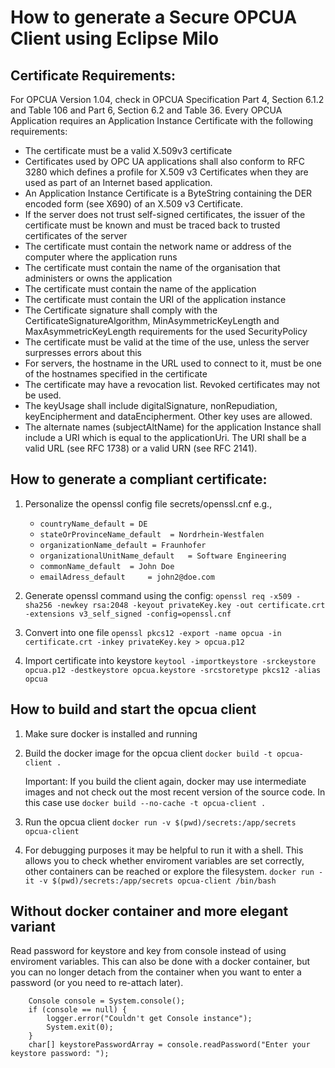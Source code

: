 # How to generate a Secure OPCUA Client using Eclipse Milo

## Certificate Requirements:

For OPCUA Version 1.04, check in OPCUA Specification Part 4, Section 6.1.2 and Table 106 and Part 6, Section 6.2 and Table 36.
Every OPCUA Application requires an Application Instance Certificate with the following requirements:

* The certificate must be a valid X.509v3 certificate
* Certificates used by OPC UA applications shall also conform to RFC 3280 which defines a profile for X.509 v3 Certificates when they are used as part of an Internet based application.
* An Application Instance Certificate is a ByteString containing the DER encoded form (see X690) of an X.509 v3 Certificate. 
* If the server does not trust self-signed certificates, the issuer of the certificate must be known and must be traced back to trusted certificates of the server
* The certificate must contain the network name or address of the computer where the application runs
* The certificate must contain the name of the organisation that administers or owns the application
* The certificate must contain the name of the application
* The certificate must contain the URI of the application instance
* The Certificate signature shall comply with the CertificateSignatureAlgorithm, MinAsymmetricKeyLength and MaxAsymmetricKeyLength requirements for the used SecurityPolicy
* The certificate must be valid at the time of the use, unless the server surpresses errors about this
* For servers, the hostname in the URL used to connect to it, must be one of the hostnames specified in the certificate
* The certificate may have a revocation list. Revoked certificates may not be used.
* The keyUsage shall include digitalSignature, nonRepudiation, keyEncipherment and dataEncipherment. Other key uses are allowed.
* The alternate names (subjectAltName) for the application Instance shall include a URI which is equal to the applicationUri. The URI shall be a valid URL (see RFC 1738) or a valid URN (see RFC 2141).


## How to generate a compliant certificate:



1. Personalize the openssl config file secrets/openssl.cnf 
    e.g.,
    -  `countryName_default	= DE`
    - `stateOrProvinceName_default	= Nordrhein-Westfalen`
    - `organizationName_default = Fraunhofer`
    - `organizationalUnitName_default	= Software Engineering`
    - `commonName_default  = John Doe`
    - `emailAdress_default     = john2@doe.com`

2. Generate openssl command using the config:
    `openssl req -x509 -sha256 -newkey rsa:2048 -keyout privateKey.key -out certificate.crt -extensions v3_self_signed -config=openssl.cnf`
    
3.  Convert into one file
    `openssl pkcs12 -export -name opcua -in certificate.crt -inkey privateKey.key > opcua.p12`

4. Import certificate into keystore
    `keytool -importkeystore -srckeystore opcua.p12 -destkeystore opcua.keystore -srcstoretype pkcs12 -alias opcua`

## How to build and start the opcua client

1. Make sure docker is installed and running

2. Build the docker image for the opcua client
    `docker build -t opcua-client .`
    
   Important: If you build the client again, docker may use intermediate images and not check out the most recent version of the source code. 
   In this case use `docker build --no-cache -t opcua-client .`

3. Run the opcua client
    `docker run -v $(pwd)/secrets:/app/secrets opcua-client`
    
4. For debugging purposes it may be helpful to run it with a shell. 
    This allows you to check whether enviroment variables are set correctly, other containers can be reached or explore the filesystem.
    `docker run -it -v $(pwd)/secrets:/app/secrets opcua-client /bin/bash`
    
## Without docker container and more elegant variant

Read password for keystore and key from console instead of using enviroment 
variables. This can also be done with a docker container, but you can no longer
detach from the container when you want to enter a password (or you need to 
re-attach later).

        Console console = System.console();
        if (console == null) {
            logger.error("Couldn't get Console instance");
            System.exit(0);
        }
        char[] keystorePasswordArray = console.readPassword("Enter your keystore password: ");